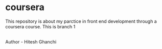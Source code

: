 # coursera
This repository is about my parctice in front end development through a coursera course.
This is branch 1

<br>
Author - Hitesh Ghanchi

